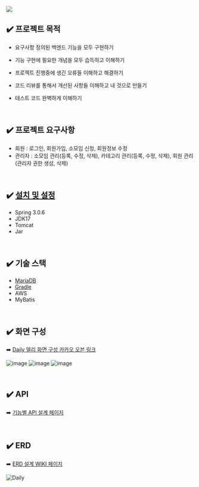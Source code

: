 <img src="https://capsule-render.vercel.app/api?type=wave&color=auto&height=300&section=header&text=Daily&fontSize=90" />

## ✔️ 프로젝트 목적
- 요구사항 정의된 백엔드 기능을 모두 구현하기
- 기능 구현에 필요한 개념을 모두 습득하고 이해하기
- 프로젝트 진행중에 생긴 오류들 이해하고 해결하기
- 코드 리뷰를 통해서 개선된 사항들 이해하고 내 것으로 만들기
- 테스트 코드 완벽하게 이해하기
  
  <br>
  
## ✔️ 프로젝트 요구사항
- 회원 : 로그인, 회원가입, 소모임 신청, 회원정보 수정
- 관리자 : 소모임 관리(등록, 수정, 삭제), 카테고리 관리(등록, 수정, 삭제), 회원 관리(관리자 권한 생성, 삭제)

<br>

## ✔️ [설치 및 설정](https://github.com/f-lab-edu/Daily/wiki/About-Daily-Project-%F0%9F%93%95)
- Spring 3.0.6
- JDK17
- Tomcat
- Jar

<br>

## ✔️ 기술 스택
- [MariaDB](https://github.com/f-lab-edu/Daily/wiki/DB-:-MariaDB)
- [Gradle](https://github.com/f-lab-edu/Daily/wiki/Build-Tool-:-Gradle)
- AWS
- MyBatis

<br>

## ✔️ 화면 구성
➡️ [Daily 델리 화면 구성 카카오 오븐 링크](https://ovenapp.io/view/CgBLAqU04G0hykV5P9lgNLVb5RXT5QVu/ElvAn)

![image](https://github.com/f-lab-edu/Daily/assets/87467958/5f7f94fc-638d-45a6-91a8-5e8e2d82c1b1)
![image](https://github.com/f-lab-edu/Daily/assets/87467958/cdb25cb4-b3de-40f3-b4b8-24eb7282d32a)
![image](https://github.com/f-lab-edu/Daily/assets/87467958/77c7c609-5486-4819-96c7-22d3ef13fff1)




<br>

## ✔️ API
➡️ [기능별 API 설계 페이지](https://github.com/f-lab-edu/Daily/wiki/%EA%B8%B0%EB%8A%A5%EB%B3%84-API-%EC%A0%95%EB%A6%AC)

<br>

## ✔️ ERD
➡️ [ERD 설계 WIKI 페이지](https://github.com/f-lab-edu/Daily/wiki/ERD-%EC%84%A4%EA%B3%84)

![Daily](https://github.com/f-lab-edu/Daily/assets/9190171/2921bbb0-f0f1-4224-ae7e-53f499ab1cf2)
